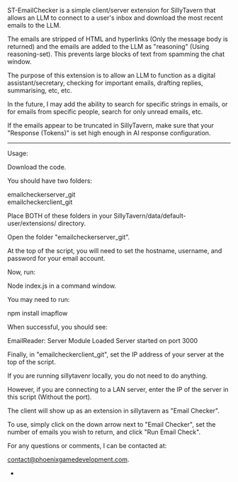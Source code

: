 
ST-EmailChecker is a simple client/server extension for SillyTavern that allows an LLM to connect to a user's inbox and download the most recent emails to the LLM.

The emails are stripped of HTML and hyperlinks (Only the message body is returned) and the emails are added to the LLM as "reasoning" (Using reasoning-set). This prevents large blocks of text from spamming the chat window.

The purpose of this extension is to allow an LLM to function as a digital assistant/secretary, checking for important emails, drafting replies, summarising, etc, etc.

In the future, I may add the ability to search for specific strings in emails, or for emails from specific people, search for only unread emails, etc. 

If the emails appear to be truncated in SillyTavern, make sure that your "Response (Tokens)" is set high enough in AI response configuration.

---

Usage:

Download the code.

You should have two folders:

emailcheckerserver_git  
emailcheckerclient_git

Place BOTH of these folders in your SillyTavern/data/default-user/extensions/ directory.

Open the folder "emailcheckerserver_git".

At the top of the script, you will need to set the hostname, username, and password for your email account.

Now, run:

Node index.js in a command window.

You may need to run:

npm install imapflow

When successful, you should see:

EmailReader: Server Module Loaded
Server started on port 3000

Finally, in "emailcheckerclient_git", set the IP address of your server at the top of the script.

If you are running sillytavenr locally, you do not need to do anything.

However, if you are connecting to a LAN server, enter the IP of the server in this script (Without the port).

The client will show up as an extension in sillytavern as "Email Checker". 

To use, simply click on the down arrow next to "Email Checker", set the number of emails you wish to return, and click "Run Email Check".

For any questions or comments, I can be contacted at:

contact@phoenixgamedevelopment.com.

-


